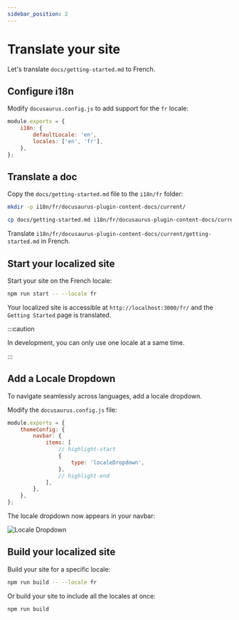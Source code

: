```yaml
---
sidebar_position: 2
---
```


# Translate your site

Let's translate `docs/getting-started.md` to French.

## Configure i18n

Modify `docusaurus.config.js` to add support for the `fr` locale:

```js title="docusaurus.config.js"
module.exports = {
    i18n: {
        defaultLocale: 'en',
        locales: ['en', 'fr'],
    },
};
```

## Translate a doc

Copy the `docs/getting-started.md` file to the `i18n/fr` folder:

```bash
mkdir -p i18n/fr/docusaurus-plugin-content-docs/current/

cp docs/getting-started.md i18n/fr/docusaurus-plugin-content-docs/current/getting-started.md
```

Translate `i18n/fr/docusaurus-plugin-content-docs/current/getting-started.md` in French.

## Start your localized site

Start your site on the French locale:

```bash
npm run start -- --locale fr
```

Your localized site is accessible at `http://localhost:3000/fr/` and the `Getting Started` page is translated.

:::caution

In development, you can only use one locale at a same time.

:::

## Add a Locale Dropdown

To navigate seamlessly across languages, add a locale dropdown.

Modify the `docusaurus.config.js` file:

```js title="docusaurus.config.js"
module.exports = {
    themeConfig: {
        navbar: {
            items: [
                // highlight-start
                {
                    type: 'localeDropdown',
                },
                // highlight-end
            ],
        },
    },
};
```

The locale dropdown now appears in your navbar:

![Locale Dropdown](/img/tutorial/localeDropdown.png)

## Build your localized site

Build your site for a specific locale:

```bash
npm run build -- --locale fr
```

Or build your site to include all the locales at once:

```bash
npm run build
```
